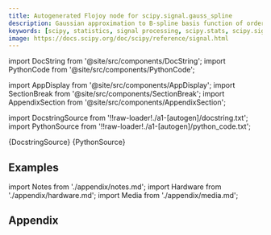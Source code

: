```yaml
---
title: Autogenerated Flojoy node for scipy.signal.gauss_spline
description: Gaussian approximation to B-spline basis function of order n.
keywords: [scipy, statistics, signal processing, scipy.stats, scipy.signal, scipy.signal.gauss_spline]
image: https://docs.scipy.org/doc/scipy/reference/signal.html
---
```


[//]: # (Custom component imports)

import DocString from '@site/src/components/DocString';
import PythonCode from '@site/src/components/PythonCode';

import AppDisplay from '@site/src/components/AppDisplay';
import SectionBreak from '@site/src/components/SectionBreak';
import AppendixSection from '@site/src/components/AppendixSection';

[//]: # (Docstring)

import DocstringSource from '!!raw-loader!./a1-[autogen]/docstring.txt';
import PythonSource from '!!raw-loader!./a1-[autogen]/python_code.txt';


<DocString>{DocstringSource}</DocString>
<PythonCode GLink='SCIPY/signal/GAUSS_SPLINE/GAUSS_SPLINE.py'>{PythonSource}</PythonCode>


<SectionBreak />

    

[//]: # (Examples)

## Examples

<AppDisplay 
  GLink='SCIPY/signal/GAUSS_SPLINE'
  nodeLabel='GAUSS_SPLINE'>
</AppDisplay>

<SectionBreak />

    

[//]: # (Appendix)

import Notes from './appendix/notes.md';
import Hardware from './appendix/hardware.md';
import Media from './appendix/media.md';

## Appendix

<AppendixSection index={0} folderPath='nodes/SCIPY/signal/GAUSS_SPLINE/appendix/'><Notes /></AppendixSection>
<AppendixSection index={1} folderPath='nodes/SCIPY/signal/GAUSS_SPLINE/appendix/'><Hardware /></AppendixSection>
<AppendixSection index={2} folderPath='nodes/SCIPY/signal/GAUSS_SPLINE/appendix/'><Media /></AppendixSection>


